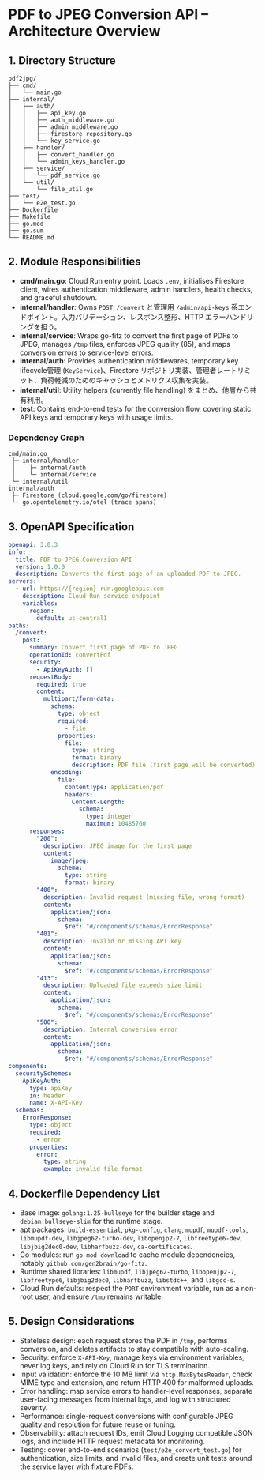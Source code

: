 # PDF to JPEG Conversion API – Architecture Overview

## 1. Directory Structure
```
pdf2jpg/
├── cmd/
│   └── main.go
├── internal/
│   ├── auth/
│   │   ├── api_key.go
│   │   ├── auth_middleware.go
│   │   ├── admin_middleware.go
│   │   ├── firestore_repository.go
│   │   └── key_service.go
│   ├── handler/
│   │   ├── convert_handler.go
│   │   └── admin_keys_handler.go
│   ├── service/
│   │   └── pdf_service.go
│   └── util/
│       └── file_util.go
├── test/
│   └── e2e_test.go
├── Dockerfile
├── Makefile
├── go.mod
├── go.sum
└── README.md
```

## 2. Module Responsibilities
- **cmd/main.go**: Cloud Run entry point. Loads `.env`, initialises Firestore client, wires authentication middleware, admin handlers, health checks, and graceful shutdown.
- **internal/handler**: Owns `POST /convert` と管理用 `/admin/api-keys` 系エンドポイント。入力バリデーション、レスポンス整形、HTTP エラーハンドリングを担う。
- **internal/service**: Wraps go-fitz to convert the first page of PDFs to JPEG, manages `/tmp` files, enforces JPEG quality (85), and maps conversion errors to service-level errors.
- **internal/auth**: Provides authentication middlewares, temporary key lifecycle管理 (`KeyService`)、Firestore リポジトリ実装、管理者レートリミット、負荷軽減のためのキャッシュとメトリクス収集を実装。
- **internal/util**: Utility helpers (currently file handling) をまとめ、他層から共有利用。
- **test**: Contains end-to-end tests for the conversion flow, covering static API keys and temporary keys with usage limits.

### Dependency Graph
```
cmd/main.go
 ├─ internal/handler
 │    ├─ internal/auth
 │    └─ internal/service
 └─ internal/util
internal/auth
 ├─ Firestore (cloud.google.com/go/firestore)
 └─ go.opentelemetry.io/otel (trace spans)
```

## 3. OpenAPI Specification
```yaml
openapi: 3.0.3
info:
  title: PDF to JPEG Conversion API
  version: 1.0.0
  description: Converts the first page of an uploaded PDF to JPEG.
servers:
  - url: https://{region}-run.googleapis.com
    description: Cloud Run service endpoint
    variables:
      region:
        default: us-central1
paths:
  /convert:
    post:
      summary: Convert first page of PDF to JPEG
      operationId: convertPdf
      security:
        - ApiKeyAuth: []
      requestBody:
        required: true
        content:
          multipart/form-data:
            schema:
              type: object
              required:
                - file
              properties:
                file:
                  type: string
                  format: binary
                  description: PDF file (first page will be converted)
            encoding:
              file:
                contentType: application/pdf
                headers:
                  Content-Length:
                    schema:
                      type: integer
                      maximum: 10485760
      responses:
        "200":
          description: JPEG image for the first page
          content:
            image/jpeg:
              schema:
                type: string
                format: binary
        "400":
          description: Invalid request (missing file, wrong format)
          content:
            application/json:
              schema:
                $ref: "#/components/schemas/ErrorResponse"
        "401":
          description: Invalid or missing API key
          content:
            application/json:
              schema:
                $ref: "#/components/schemas/ErrorResponse"
        "413":
          description: Uploaded file exceeds size limit
          content:
            application/json:
              schema:
                $ref: "#/components/schemas/ErrorResponse"
        "500":
          description: Internal conversion error
          content:
            application/json:
              schema:
                $ref: "#/components/schemas/ErrorResponse"
components:
  securitySchemes:
    ApiKeyAuth:
      type: apiKey
      in: header
      name: X-API-Key
  schemas:
    ErrorResponse:
      type: object
      required:
        - error
      properties:
        error:
          type: string
          example: invalid file format
```

## 4. Dockerfile Dependency List
- Base image: `golang:1.25-bullseye` for the builder stage and `debian:bullseye-slim` for the runtime stage.
- apt packages: `build-essential`, `pkg-config`, `clang`, `mupdf`, `mupdf-tools`, `libmupdf-dev`, `libjpeg62-turbo-dev`, `libopenjp2-7`, `libfreetype6-dev`, `libjbig2dec0-dev`, `libharfbuzz-dev`, `ca-certificates`.
- Go modules: run `go mod download` to cache module dependencies, notably `github.com/gen2brain/go-fitz`.
- Runtime shared libraries: `libmupdf`, `libjpeg62-turbo`, `libopenjp2-7`, `libfreetype6`, `libjbig2dec0`, `libharfbuzz`, `libstdc++`, and `libgcc-s`.
- Cloud Run defaults: respect the `PORT` environment variable, run as a non-root user, and ensure `/tmp` remains writable.

## 5. Design Considerations
- Stateless design: each request stores the PDF in `/tmp`, performs conversion, and deletes artifacts to stay compatible with auto-scaling.
- Security: enforce `X-API-Key`, manage keys via environment variables, never log keys, and rely on Cloud Run for TLS termination.
- Input validation: enforce the 10 MB limit via `http.MaxBytesReader`, check MIME type and extension, and return HTTP 400 for malformed uploads.
- Error handling: map service errors to handler-level responses, separate user-facing messages from internal logs, and log with structured severity.
- Performance: single-request conversions with configurable JPEG quality and resolution for future reuse or tuning.
- Observability: attach request IDs, emit Cloud Logging compatible JSON logs, and include HTTP request metadata for monitoring.
- Testing: cover end-to-end scenarios (`test/e2e_convert_test.go`) for authentication, size limits, and invalid files, and create unit tests around the service layer with fixture PDFs.
